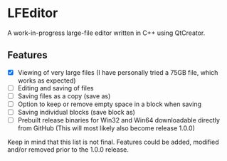 # LFEditor
A work-in-progress large-file editor written in C++ using QtCreator.

## Features
 - [x] Viewing of very large files (I have personally tried a 75GB file, which works as expected)
 - [ ] Editing and saving of files
 - [ ] Saving files as a copy (save as)
 - [ ] Option to keep or remove empty space in a block when saving
 - [ ] Saving individual blocks (save block as)
 - [ ] Prebuilt release binaries for Win32 and Win64 downloadable directly from GitHub (This will most likely also become release 1.0.0)

Keep in mind that this list is not final. Features could be added, modified and/or removed prior to the 1.0.0 release.
